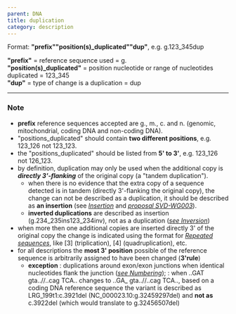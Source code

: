 ```yaml
---
parent: DNA
title: duplication
category: description
---
```


Format:   **"prefix""position(s)_duplicated""dup"**,  e.g. g.123_345dup

**"prefix"**  =  reference sequence used  =  g.<br>
**"position(s)_duplicated"**  =  position nucleotide or range of nucleotides duplicated  =  123_345<br>
**"dup"**  =  type of change is a duplication  =  dup

---

### Note

*	**prefix** reference sequences accepted are g., m., c. and n. (genomic, mitochondrial, coding DNA and non-coding DNA).
*	"positions\_duplicated" should contain **two different positions**, e.g. 123\_126 not 123\_123.
*	the "positions\_duplicated" should be listed from **5' to 3'**, e.g. 123\_126 not 126\_123.
*	by definition, duplication may only be used when the additional copy is _**directly 3'-flanking**_ of the original copy (a "tandem duplication").
	*	when there is no evidence that the extra copy of a sequence detected is in tandem (directly 3'-flanking the original copy), the change can not be described as a duplication, it should be described as **an insertion** (see [_Insertion_](/recommendations/DNA/variant/insertion/) and [_proposal SVD-WG003_](/bg-material/consultation/svd-wg003/)).
	*	**inverted duplications** are described as insertion (g.234\_235ins123\_234inv), not as a duplication ([_see Inversion_](/recommendations/DNA/variant/inversion))
*	when more then one additional copies are inserted directly 3' of the original copy the change is indicated using the format for [_Repeated sequences_](/recommendations/DNA/variant/repeated/), like [3] (triplication), [4] (quadruplication), etc.
*	for all descriptions the **most 3' position** possible of the reference sequence is arbitrarily assigned to have been changed (**3'rule**)
	*	**exception**
	:	duplications around exon/exon junctions when identical nucleotides flank the junction ([_see Numbering_](/bg-material/numbering/#DNAc)); 
		:	when ..GAT gta..//..cag TCA.. changes to ..GA\_ gta..//..cag TCA.., based on a coding DNA reference sequence the variant is described as LRG\_199t1:c.3921del (NC\_000023.10:g.32459297del) and **not as** c.3922del (which would translate to g.32456507del)
